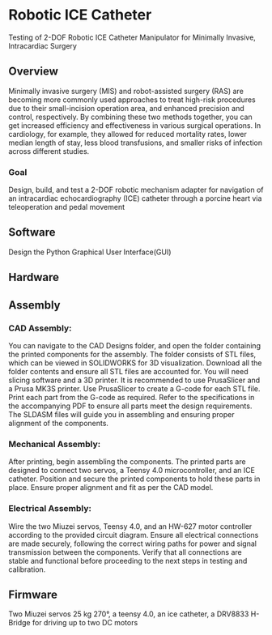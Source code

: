 # Robotic ICE Catheter
Testing of 2-DOF Robotic ICE Catheter Manipulator for Minimally Invasive, Intracardiac Surgery

## Overview 
Minimally invasive surgery (MIS) and robot-assisted surgery (RAS) are becoming more commonly used approaches to treat high-risk procedures due to their small-incision operation area, and enhanced precision and control, respectively. By combining these two methods together, you can get increased efficiency and effectiveness in various surgical operations. In cardiology, for example, they allowed for reduced mortality rates, lower median length of stay, less blood transfusions, and smaller risks of infection across different studies. 

### Goal
Design, build, and test a 2-DOF robotic mechanism adapter for navigation of an intracardiac
echocardiography (ICE) catheter through a porcine heart via teleoperation and pedal movement
## Software
Design the Python Graphical User Interface(GUI) 
## Hardware
## Assembly
### CAD Assembly:
You can navigate to the CAD Designs folder, and open the folder containing the printed components for the assembly. The folder consists of STL files, which can be viewed in SOLIDWORKS for 3D visualization. Download all the folder contents and ensure all STL files are accounted for. You will need slicing software and a 3D printer. It is recommended to use PrusaSlicer and a Prusa MK3S printer. Use PrusaSlicer to create a G-code for each STL file. Print each part from the G-code as required. Refer to the specifications in the accompanying PDF to ensure all parts meet the design requirements. The SLDASM files will guide you in assembling and ensuring proper alignment of the components.

### Mechanical Assembly:
After printing, begin assembling the components. The printed parts are designed to connect two servos, a Teensy 4.0 microcontroller, and an ICE catheter. Position and secure the printed components to hold these parts in place. Ensure proper alignment and fit as per the CAD model.

### Electrical Assembly:
Wire the two Miuzei servos, Teensy 4.0, and an HW-627 motor controller according to the provided circuit diagram. Ensure all electrical connections are made securely, following the correct wiring paths for power and signal transmission between the components. Verify that all connections are stable and functional before proceeding to the next steps in testing and calibration.


## Firmware
Two Miuzei servos 25 kg 270°, a teensy 4.0, an ice catheter, a DRV8833 H-Bridge for driving up to two DC motors
